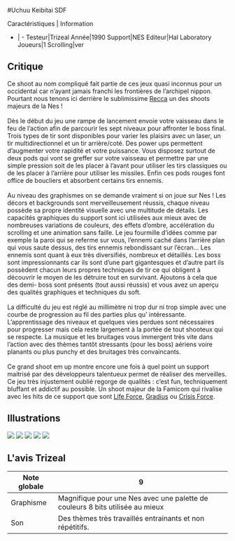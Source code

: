 #Uchuu Keibitai SDF

Caractéristiques | Information
- | -
Testeur|Trizeal
Année|1990
Support|NES
Editeur|Hal Laboratory
Joueurs|1
Scrolling|ver

## Critique
Ce shoot au nom compliqué fait partie de ces jeux quasi inconnus pour un occidental car n’ayant jamais franchi les frontières de l’archipel nippon. Pourtant nous tenons ici derrière le sublimissime <a href="index.php?page=fiche&id=873">Recca</a> un des shoots majeurs de la Nes !<br/><br/>Dès le début du jeu une rampe de lancement envoie votre vaisseau dans le feu de l’action afin de parcourir les sept niveaux  pour affronter le boss final. Trois types de tir sont disponibles pour varier les plaisirs avec un laser, un tir multidirectionnel et un tir arrière/coté. Des power ups permettent d’augmenter votre rapidité et votre puissance. Vous disposez surtout de deux pods qui vont se greffer sur votre vaisseau et permettre par une simple pression soit de les placer à l’avant pour utiliser les tirs classiques ou de les placer à l’arrière pour utiliser les missiles. Enfin ces pods rouges font office de boucliers et absorbent certains tirs ennemis.<br/><br/>Au niveau des graphismes on se demande vraiment si on joue sur Nes ! Les décors et backgrounds sont merveilleusement réussis, chaque niveau possède sa propre identité visuelle avec une multitude de détails. Les capacités graphiques du support sont ici utilisées aux mieux avec de nombreuses variations de couleurs, des effets d’ombre, accélération du scrolling et une animation sans faille. Le jeu fourmille d’idées comme par exemple la paroi qui se referme sur vous, l’ennemi caché dans l’arrière plan qui vous saute dessus, des tirs ennemis rebondissant sur l’écran… Les ennemis sont quant à eux très diversifiés, nombreux et détaillés. Les boss sont impressionnants car ils sont d’une part gigantesques et d’autre part  ils possèdent chacun leurs propres techniques de tir ce qui obligent à découvrir le moyen de les détruire tout en survivant. Ajoutons à cela que des demi- boss sont présents (tout aussi réussis) et vous avez un aperçu des qualités graphiques et techniques du soft.<br/><br/>La difficulté du jeu est réglé au millimètre ni trop dur ni trop simple avec une courbe de progression au fil des parties plus qu’ intéressante. L’apprentissage des niveaux et quelques vies perdues sont nécessaires pour progresser mais cela reste largement à la portée de tout shooteux qui se respecte. La musique et les bruitages vous immergent très vite dans l’action avec des thèmes tantôt stressants (pour les boss) aériens voire planants ou plus punchy et des bruitages très convaincants.<br/><br/>Ce grand shoot em up montre encore une fois à quel point un support maitrisé par des développeurs talentueux permet de réaliser des merveilles. Ce jeu très injustement oublié regorge de qualités : c’est fun, techniquement bluffant et addictif au possible. Un shoot majeur de la Famicom qui rivalise avec les hits de ce support que sont <a href="index.php?page=fiche&id=730">Life Force</a>, <a href="index.php?page=fiche&id=441">Gradius</a> ou <a href="index.php?page=fiche&id=804">Crisis Force</a>.<br/>

## Illustrations
![](http://www.shmup.com/images/thumbs/img_fiche_1_1192.png)
![](http://www.shmup.com/images/thumbs/img_fiche_2_1192.png)
![](http://www.shmup.com/images/thumbs/img_fiche_3_1192.png)
![](http://www.shmup.com/images/thumbs/img_fiche_4_1192.png)
![](http://www.shmup.com/images/thumbs/img_fiche_5_1192.png)

## L'avis Trizeal
Note globale|9
-|-
Graphisme|Magnifique pour une Nes avec une palette de couleurs 8 bits utilisée au mieux
Son|Des thèmes très travaillés entrainants et non répétitifs.
